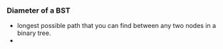 ### Diameter of a BST
- longest possible path that you can find between any two nodes in a binary tree.
- 